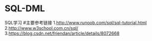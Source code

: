 # SQL-DML
SQL学习
#主要参考链接
1.http://www.runoob.com/sql/sql-tutorial.html
2.http://www.w3school.com.cn/sql/
3.https://blog.csdn.net/friendan/article/details/8072668
